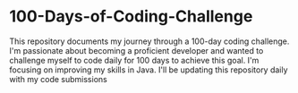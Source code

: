 # 100-Days-of-Coding-Challenge
This repository documents my journey through a 100-day coding challenge. I'm passionate about becoming a proficient developer and wanted to challenge myself to code daily for 100 days to achieve this goal. I'm focusing on improving my skills in Java. I'll be updating this repository daily with my code submissions
